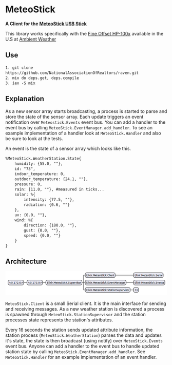 # MeteoStick

**A Client for the [MeteoStick USB Stick](http://www.smartbedded.com/wiki/index.php/Meteostick)**

This library works specifically with the [Fine Offset HP-100x](http://www.foshk.com/weather_professional/) available in the U.S at [Ambient Weather](http://www.ambientweather.com/amws1000array.html)

## Use

    1. git clone https://github.com/NationalAssociationOfRealtors/raven.git
    2. mix do deps.get, deps.compile
    3. iex -S mix

## Explanation

As a new sensor array starts broadcasting, a process is started to parse and store the state of the sensor array. Each update triggers an event notification over `Meteostick.Events` event bus. You can add a handler to the event bus by calling `MeteoStick.EventManager.add_handler`. To see an example implementation of a handler look at `MeteoStick.Handler` and also be sure to look at the tests.

An event is the state of a sensor array which looks like this.

    %MeteoStick.WeatherStation.State{
        humidity: {55.0, ""},
        id: "73",
        indoor_temperature: 0,
        outdoor_temperature: {24.1, ""},
        pressure: 0,
        rain: {11.0, ""}, #measured in ticks...
        solar: %{
            intensity: {77.5, ""},
            radiation: {0.6, ""}
        },
        uv: {0.0, ""},
        wind: %{
            direction: {180.0, ""},
            gust: {0.0, ""},
            speed: {0.0, ""}
        }
    }

## Architecture

![Architecture Image](./assets/meteo_stick.png)

`MeteoStick.Client` is a small Serial client. It is the main interface for sending and receiving messages. As a new weather station is discovered a process is spawned through `MeteoStick.StationSupervisor` and the station processes state represents the station's attributes.

Every 16 seconds the station sends updated attribute information, the station process (`MeteoStick.WeatherStation`) parses the data and updates it's state, the state is then broadcast (using notify) over `MeteoStick.Events` event bus. Anyone can add a handler to the event bus to handle updated station state by calling `MeteoStick.EventManager.add_handler`. See `MeteoStick.Handler` for an example implementation of an event handler.
